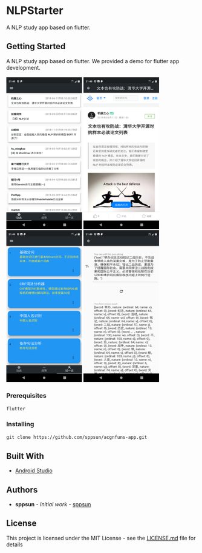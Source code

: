 # NLPStarter

A NLP study app based on flutter.

## Getting Started

A NLP study app based on flutter. We provided a demo for flutter app development.<br/>
<br/>
<img src="static/screenshots/Screenshot_2019-06-16-21-48-31.png" alt="drawing" width="200" height="400"/>
<img src="static/screenshots/Screenshot_2019-06-16-21-48-52.png" alt="drawing" width="200" height="400"/>
<img src="static/screenshots/Screenshot_2019-06-16-21-49-29.png" alt="drawing" width="200" height="400"/>
<img src="static/screenshots/Screenshot_2019-06-16-21-49-39.png" alt="drawing" width="200" height="400"/>
<br/>

### Prerequisites

```
flutter
```

### Installing

```
git clone https://github.com/sppsun/acgnfuns-app.git
```

## Built With

* [Android Studio](https://developer.android.com/studio)

## Authors

* **sppsun** - *Initial work* - [sppsun](https://github.com/sppsun)

## License

This project is licensed under the MIT License - see the [LICENSE.md](LICENSE.md) file for details
